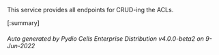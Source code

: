 






This service provides all endpoints for CRUD-ing the ACLs.

[:summary]

###### Auto generated by Pydio Cells Enterprise Distribution v4.0.0-beta2 on 9-Jun-2022
